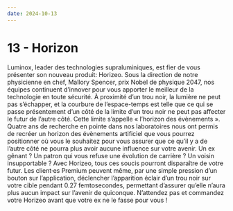 ```yaml
---
date: 2024-10-13
---
```


# 13 - Horizon

Luminox, leader des technologies supraluminiques, est fier de vous présenter
son nouveau produit: Horizeo. Sous la direction de notre physicienne en chef,
Mallory Spencer, prix Nobel de physique 2047, nos équipes continuent d’innover
pour vous apporter le meilleur de la technologie en toute sécurité. À proximité
d’un trou noir, la lumière ne peut pas s’échapper, et la courbure de
l’espace-temps est telle que ce qui se passe présentement d’un côté de la
limite d’un trou noir ne peut pas affecter le futur de l’autre côté. Cette
limite s’appelle « l’horizon des évènements ». Quatre ans de recherche en
pointe dans nos laboratoires nous ont permis de recréer un horizon des
évènements artificiel que vous pourrez positionner où vous le souhaitez pour
vous assurer que ce qu’il y a de l’autre côté ne pourra plus avoir aucune
influence sur votre avenir. Un ex gênant ? Un patron qui vous refuse une
évolution de carrière ? Un voisin insupportable ? Avec Horizeo, tous ces soucis
pourront disparaître de votre futur. Les client·es Premium peuvent même, par
une simple pression d’un bouton sur l’application, déclencher l’apparition
éclair d’un trou noir sur votre cible pendant 0.27 femtosecondes, permettant
d’assurer qu’elle n’aura plus aucun impact sur l’avenir de quiconque.
N’attendez pas et commandez votre Horizeo avant que votre ex ne le fasse pour
vous !

